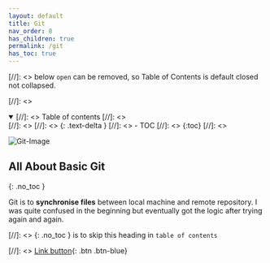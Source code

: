 ```yaml
---
layout: default    
title: Git
nav_order: 8
has_children: true
permalink: /git
has_toc: true 
---
```

[//]: <> below `open` can be removed, so Table of Contents is default closed not collapsed.

[//]: <> <details open markdown="block">
[//]: <>   <summary>
[//]: <>     Table of contents
[//]: <>   </summary>
[//]: <>   {: .text-delta }
[//]: <> - TOC
[//]: <> {:toc}
[//]: <> </details>

![Git-Image](../assets/images/git/git.png)

## All About Basic Git
{: .no_toc } 

Git is to **synchronise files** between local machine and remote repository. I was quite confused in the beginning but eventually got the logic after trying again and again. 


[//]: <> {: .no_toc } is to skip this heading in `table of contents` 

[//]: <> [Link button](http://example.com/){: .btn .btn-blue}

